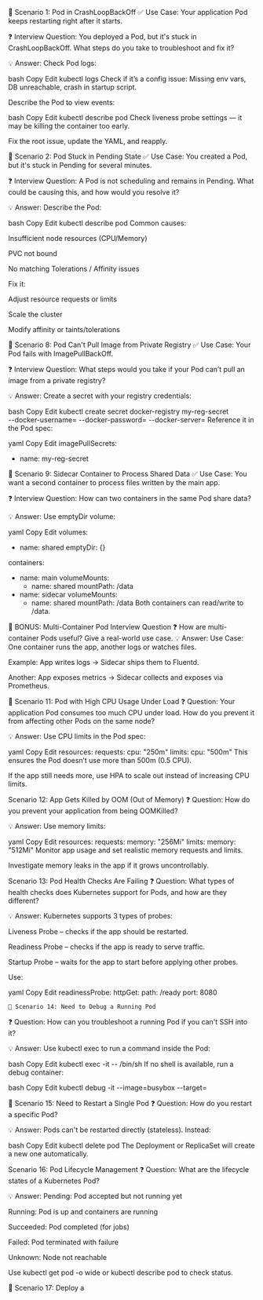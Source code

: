 🔹 Scenario 1: Pod in CrashLoopBackOff
✅ Use Case:
Your application Pod keeps restarting right after it starts.

❓ Interview Question:
You deployed a Pod, but it's stuck in CrashLoopBackOff. What steps do you take to troubleshoot and fix it?

💡 Answer:
Check Pod logs:

bash
Copy
Edit
kubectl logs <pod-name>
Check if it’s a config issue: Missing env vars, DB unreachable, crash in startup script.

Describe the Pod to view events:

bash
Copy
Edit
kubectl describe pod <pod-name>
Check liveness probe settings — it may be killing the container too early.

Fix the root issue, update the YAML, and reapply.





🔹 Scenario 2: Pod Stuck in Pending State
✅ Use Case:
You created a Pod, but it's stuck in Pending for several minutes.

❓ Interview Question:
A Pod is not scheduling and remains in Pending. What could be causing this, and how would you resolve it?

💡 Answer:
Describe the Pod:

bash
Copy
Edit
kubectl describe pod <pod-name>
Common causes:

Insufficient node resources (CPU/Memory)

PVC not bound

No matching Tolerations / Affinity issues

Fix it:

Adjust resource requests or limits

Scale the cluster

Modify affinity or taints/tolerations



🔹 Scenario 8: Pod Can't Pull Image from Private Registry
✅ Use Case:
Your Pod fails with ImagePullBackOff.

❓ Interview Question:
What steps would you take if your Pod can’t pull an image from a private registry?

💡 Answer:
Create a secret with your registry credentials:

bash
Copy
Edit
kubectl create secret docker-registry my-reg-secret \
  --docker-username=<user> --docker-password=<pass> --docker-server=<registry>
Reference it in the Pod spec:

yaml
Copy
Edit
imagePullSecrets:
- name: my-reg-secret


🔹 Scenario 9: Sidecar Container to Process Shared Data
✅ Use Case:
You want a second container to process files written by the main app.

❓ Interview Question:
How can two containers in the same Pod share data?

💡 Answer:
Use emptyDir volume:

yaml
Copy
Edit
volumes:
- name: shared
  emptyDir: {}

containers:
- name: main
  volumeMounts:
  - name: shared
    mountPath: /data
- name: sidecar
  volumeMounts:
  - name: shared
    mountPath: /data
Both containers can read/write to /data.


🔹 BONUS: Multi-Container Pod Interview Question
❓ How are multi-container Pods useful? Give a real-world use case.
💡 Answer:
Use Case: One container runs the app, another logs or watches files.

Example: App writes logs → Sidecar ships them to Fluentd.

Another: App exposes metrics → Sidecar collects and exposes via Prometheus.



🔹 Scenario 11: Pod with High CPU Usage Under Load
❓ Question:
Your application Pod consumes too much CPU under load. How do you prevent it from affecting other Pods on the same node?

💡 Answer:
Use CPU limits in the Pod spec:

yaml
Copy
Edit
resources:
  requests:
    cpu: "250m"
  limits:
    cpu: "500m"
This ensures the Pod doesn’t use more than 500m (0.5 CPU).

If the app still needs more, use HPA to scale out instead of increasing CPU limits.



Scenario 12: App Gets Killed by OOM (Out of Memory)
❓ Question:
How do you prevent your application from being OOMKilled?

💡 Answer:
Use memory limits:

yaml
Copy
Edit
resources:
  requests:
    memory: "256Mi"
  limits:
    memory: "512Mi"
Monitor app usage and set realistic memory requests and limits.

Investigate memory leaks in the app if it grows uncontrollably.



Scenario 13: Pod Health Checks Are Failing
❓ Question:
What types of health checks does Kubernetes support for Pods, and how are they different?

💡 Answer:
Kubernetes supports 3 types of probes:

Liveness Probe – checks if the app should be restarted.

Readiness Probe – checks if the app is ready to serve traffic.

Startup Probe – waits for the app to start before applying other probes.

Use:

yaml
Copy
Edit
readinessProbe:
  httpGet:
    path: /ready
    port: 8080



    🔹 Scenario 14: Need to Debug a Running Pod
❓ Question:
How can you troubleshoot a running Pod if you can't SSH into it?

💡 Answer:
Use kubectl exec to run a command inside the Pod:

bash
Copy
Edit
kubectl exec -it <pod-name> -- /bin/sh
If no shell is available, run a debug container:

bash
Copy
Edit
kubectl debug -it <pod-name> --image=busybox --target=<container-name>




🔹 Scenario 15: Need to Restart a Single Pod
❓ Question:
How do you restart a specific Pod?

💡 Answer:
Pods can't be restarted directly (stateless). Instead:

bash
Copy
Edit
kubectl delete pod <pod-name>
The Deployment or ReplicaSet will create a new one automatically.



Scenario 16: Pod Lifecycle Management
❓ Question:
What are the lifecycle states of a Kubernetes Pod?

💡 Answer:
Pending: Pod accepted but not running yet

Running: Pod is up and containers are running

Succeeded: Pod completed (for jobs)

Failed: Pod terminated with failure

Unknown: Node not reachable

Use kubectl get pod -o wide or kubectl describe pod to check status.

🔹 Scenario 17: Deploy a 




